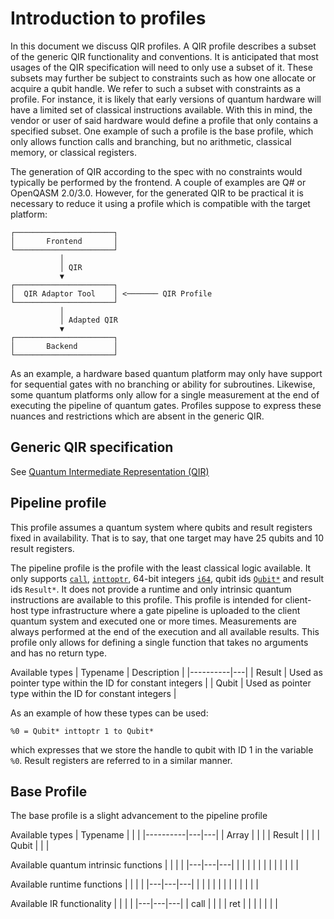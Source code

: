 # Introduction to profiles

In this document we discuss QIR profiles. A QIR profile describes a subset of
the generic QIR functionality and conventions. It is anticipated that most
usages of the QIR specification will need to only use a subset of it. These
subsets may further be subject to constraints such as how one allocate or
acquire a qubit handle. We refer to such a subset with constraints as a profile.
For instance, it is likely that early versions of quantum hardware will have a
limited set of classical instructions available. With this in mind, the vendor
or user of said hardware would define a profile that only contains a specified
subset. One example of such a profile is the base profile, which only allows
function calls and branching, but no arithmetic, classical memory, or classical
registers.

The generation of QIR according to the spec with no constraints would typically
be performed by the frontend. A couple of examples are Q# or OpenQASM 2.0/3.0.
However, for the generated QIR to be practical it is necessary to reduce it
using a profile which is compatible with the target platform:

```text
┌──────────────────────┐
│       Frontend       │
└──────────────────────┘
           │
           │ QIR
           ▼
┌──────────────────────┐
│  QIR Adaptor Tool    │ <─────── QIR Profile
└──────────────────────┘
           │
           │ Adapted QIR
           ▼
┌──────────────────────┐
│       Backend        │
└──────────────────────┘
```

As an example, a hardware based quantum platform may only have support for
sequential gates with no branching or ability for subroutines. Likewise, some
quantum platforms only allow for a single measurement at the end of executing
the pipeline of quantum gates. Profiles suppose to express these nuances and
restrictions which are absent in the generic QIR.

## Generic QIR specification

See
[Quantum Intermediate Representation (QIR)](https://github.com/microsoft/qsharp-language/tree/main/Specifications/QIR)

## Pipeline profile

This profile assumes a quantum system where qubits and result registers fixed in
availability. That is to say, that one target may have 25 qubits and 10 result
registers.

The pipeline profile is the profile with the least classical logic available. It
only supports [`call`](https://llvm.org/docs/LangRef.html#call-instruction),
[`inttoptr`](https://llvm.org/docs/LangRef.html#inttoptr-to-instruction), 64-bit
integers [`i64`](https://llvm.org/docs/LangRef.html#integer-type), qubit ids
[`Qubit*`](https://github.com/microsoft/qsharp-language/blob/main/Specifications/QIR/Data-Types.md#opaque-types)
and result ids `Result*`. It does not provide a runtime and only intrinsic
quantum instructions are available to this profile. This profile is intended for
client-host type infrastructure where a gate pipeline is uploaded to the client
quantum system and executed one or more times. Measurements are always performed
at the end of the execution and all available results. This profile only allows
for defining a single function that takes no arguments and has no return type.

Available types | Typename | Description | |----------|---| | Result | Used as
pointer type within the ID for constant integers | | Qubit | Used as pointer
type within the ID for constant integers |

As an example of how these types can be used:

```
%0 = Qubit* inttoptr 1 to Qubit*
```

which expresses that we store the handle to qubit with ID 1 in the variable
`%0`. Result registers are referred to in a similar manner.

## Base Profile

The base profile is a slight advancement to the pipeline profile

Available types | Typename | | | |----------|---|---| | Array | | | | Result | |
| | Qubit | | |

Available quantum intrinsic functions | | | | |---|---|---| | | | | | | | | | |
| |

Available runtime functions | | | | |---|---|---| | | | | | | | | | | | |

Available IR functionality | | | | |---|---|---| | call | | | | ret | | | | | |
|
